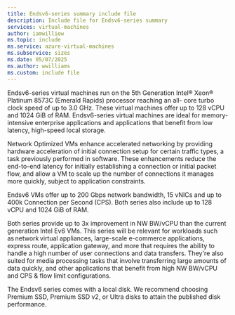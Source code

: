 ```yaml
---
title: Endsv6-series summary include file
description: Include file for Endsv6-series summary
services: virtual-machines
author: iamwilliew
ms.topic: include
ms.service: azure-virtual-machines
ms.subservice: sizes
ms.date: 05/07/2025
ms.author: wwilliams
ms.custom: include file
---
```

Endsv6-series virtual machines run on the 5th Generation Intel® Xeon® Platinum 8573C (Emerald Rapids) processor reaching an all- core turbo clock speed of up to 3.0 GHz. These virtual machines offer up to 128 vCPU and 1024 GiB of RAM. Endsv6-series virtual machines are ideal for memory-intensive enterprise applications and applications that benefit from low latency, high-speed local storage.  

Network Optimized VMs enhance accelerated networking by providing hardware acceleration of initial connection setup for certain traffic types, a task previously performed in software. These enhancements reduce the end-to-end latency for initially establishing a connection or initial packet flow, and allow a VM to scale up the number of connections it manages more quickly, subject to application constraints. 

Endsv6 VMs offer up to 200 Gbps network bandwidth, 15 vNICs and up to 400k Connection per Second (CPS). Both series also include up to 128 vCPU and 1024 GiB of RAM.  

Both series provide up to 3x improvement in NW BW/vCPU than the current generation Intel Ev6 VMs. This series will be relevant for workloads such as network virtual appliances, large-scale e-commerce applications, express route, application gateway, and more that requires the ability to handle a high number of user connections and data transfers. They're also suited for media processing tasks that involve transferring large amounts of data quickly, and other applications that benefit from high NW BW/vCPU and CPS & flow limit configurations.

The Endsv6 series comes with a local disk. We recommend choosing Premium SSD, Premium SSD v2, or Ultra disks to attain the published disk performance. 
